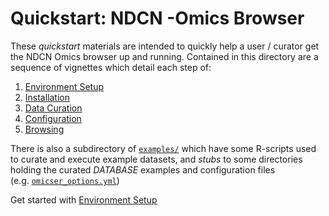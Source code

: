 
<!-- README.md is generated from README.Rmd. Please edit that file -->

# Quickstart: NDCN -Omics Browser

These *quickstart* materials are intended to quickly help a user /
curator get the NDCN Omics browser up and running. Contained in this
directory are a sequence of vignettes which detail each step of:

1.  [Environment Setup](01_environment_setup.md)
2.  [Installation](02_install.md)
3.  [Data Curation](03_data_curation.md)
4.  [Configuration](04_configuration.md)
5.  [Browsing](05_browsing.md)

There is also a subdirectory of [`examples/`](examples/) which have some
R-scripts used to curate and execute example datasets, and *stubs* to
some directories holding the curated *DATABASE* examples and
configuration files (e.g. [`omicser_options.yml`](omicser_options.yml))

Get started with [Environment Setup](00_start_here.Rmd)
